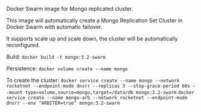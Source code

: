 Docker Swarm image for Mongo replicated cluster.

This image will automatically create a Mongo Replication Set Cluster in Docker Swarm with automatic failover.


It supports scale up and scale down, the cluster will be automatically reconfigured.

Build:
```docker build -t mongo:3.2-swarm```

Persistence:
```docker volume create --name mongo```

To create the cluster:
```docker service create --name mongo --network rocketnet --endpoint-mode dnsrr --replicas 3 --stop-grace-period 60s --mount type=volume,source=mongo,target=/data/db mongo:3.2-swarm```
```docker service create --name mongo-arb --network rocketnet --endpoint-mode dnsrr --env "ARBITER=true" mongo:3.2-swarm```
